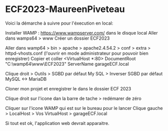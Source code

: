 # ECF2023-MaureenPiveteau
Voici la démarche à suivre pour l'éxecution en local: 

Installer WAMP : https://www.wampserver.com/ dans le disque local
Aller dans wamps64 > www
Créer un dossier ECF2023

Aller dans wamp64 > bin > apache > apache2.4.54.2 > conf > extra > httpd-vhosts.conf (l'ouvrir en mode administrateur pour pouvoir bien enregistrer)
Copier et coller 
<VirtualHost *:80>
	DocumentRoot "C:\wamp64\www\ECF2023"
	ServerName garageECF.local
</VirtualHost>

Clique droit > Outils > SGBD par défaut My SQL > Inverser SGBD par défaut MySQL <-> MariaDB

Cloner mon projet et enregistrer le dans le dossier ECF 2023

Clique droit sur l'icone dan la barre de tache > redémarer de zéro

Cliquer sur l'icone WAMP qui est sur le bureau pour le lancer 
Clique gauche > LocalHost > Vos VirtualHost > garageECF.local

Si tout est ok, l'application web devrait apparaitre. 
